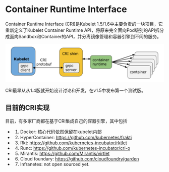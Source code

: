 # Container Runtime Interface

Container Runtime Interface (CRI)是Kubelet 1.5/1.6中主要负责的一块项目，它重新定义了Kubelet Container Runtime API，将原来完全面向Pod级别的API拆分成面向Sandbox和Container的API，并分离镜像管理和容器引擎到不同的服务。

![容器运行时接口](../images/cri.png)

CRI最早从从1.4版就开始设计讨论和开发，在v1.5中发布第一个测试版。

## 目前的CRI实现

目前，有多家厂商都在基于CRI集成自己的容器引擎，其中包括

- 1) Docker: 核心代码依然保留在kubelet内部
- 2) HyperContainer: https://github.com/kubernetes/frakti
- 3) Rkt: https://github.com/kubernetes-incubator/rktlet
- 4) Runc: https://github.com/kubernetes-incubator/cri-o
- 5) Mirantis: https://github.com/Mirantis/virtlet
- 6) Cloud foundary: https://github.com/cloudfoundry/garden
- 7) Infranetes: not open sourced yet.

